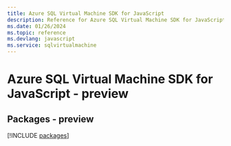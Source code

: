 ```yaml
---
title: Azure SQL Virtual Machine SDK for JavaScript
description: Reference for Azure SQL Virtual Machine SDK for JavaScript
ms.date: 01/26/2024
ms.topic: reference
ms.devlang: javascript
ms.service: sqlvirtualmachine
---
```

# Azure SQL Virtual Machine SDK for JavaScript - preview
## Packages - preview
[!INCLUDE [packages](sql-virtual-machine-index.md)]